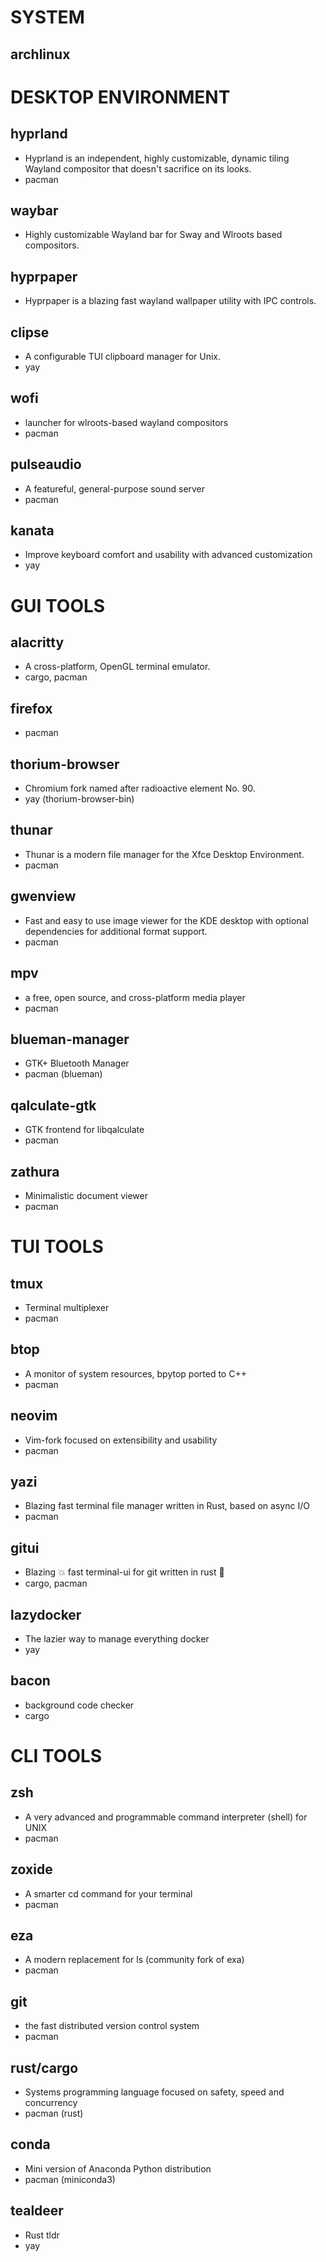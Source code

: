 # SYSTEM
## archlinux
# DESKTOP ENVIRONMENT
## hyprland
- Hyprland is an independent, highly customizable, dynamic tiling Wayland compositor that doesn't sacrifice on its looks.
- pacman
## waybar
- Highly customizable Wayland bar for Sway and Wlroots based compositors.
## hyprpaper
- Hyprpaper is a blazing fast wayland wallpaper utility with IPC controls.
## clipse
- A configurable TUI clipboard manager for Unix.
- yay
## wofi
- launcher for wlroots-based wayland compositors
- pacman
## pulseaudio
- A featureful, general-purpose sound server
- pacman
## kanata
- Improve keyboard comfort and usability with advanced customization
- yay

# GUI TOOLS
## alacritty
- A cross-platform, OpenGL terminal emulator.
- cargo, pacman
## firefox
- pacman
## thorium-browser
- Chromium fork named after radioactive element No. 90. 
- yay (thorium-browser-bin)
## thunar
- Thunar is a modern file manager for the Xfce Desktop Environment.
- pacman
## gwenview
- Fast and easy to use image viewer for the KDE desktop with optional dependencies for additional format support.
- pacman
## mpv
- a free, open source, and cross-platform media player
- pacman
## blueman-manager
- GTK+ Bluetooth Manager
- pacman (blueman)
## qalculate-gtk
- GTK frontend for libqalculate
- pacman
## zathura
- Minimalistic document viewer
- pacman

# TUI TOOLS
## tmux
- Terminal multiplexer
- pacman
## btop
- A monitor of system resources, bpytop ported to C++
- pacman
## neovim
- Vim-fork focused on extensibility and usability 
- pacman
## yazi
- Blazing fast terminal file manager written in Rust, based on async I/O
- pacman
## gitui
- Blazing 💥 fast terminal-ui for git written in rust 🦀
- cargo, pacman
## lazydocker
- The lazier way to manage everything docker
- yay
## bacon
- background code checker
- cargo

# CLI TOOLS
## zsh
- A very advanced and programmable command interpreter (shell) for UNIX
- pacman
## zoxide
- A smarter cd command for your terminal
- pacman
## eza
- A modern replacement for ls (community fork of exa)
- pacman
## git
- the fast distributed version control system
- pacman
## rust/cargo
- Systems programming language focused on safety, speed and concurrency
- pacman (rust)
## conda
- Mini version of Anaconda Python distribution
- pacman (miniconda3)
## tealdeer
- Rust tldr
- yay
